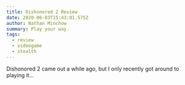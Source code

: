```yaml
---
title: Dishonored 2 Review
date: 2020-06-03T15:43:01.575Z
author: Nathan Minchow
summary: Play your way.
tags:
  - review
  - videogame
  - stealth
---
```

Dishonored 2 came out a while ago, but I only recently got around to playing it...